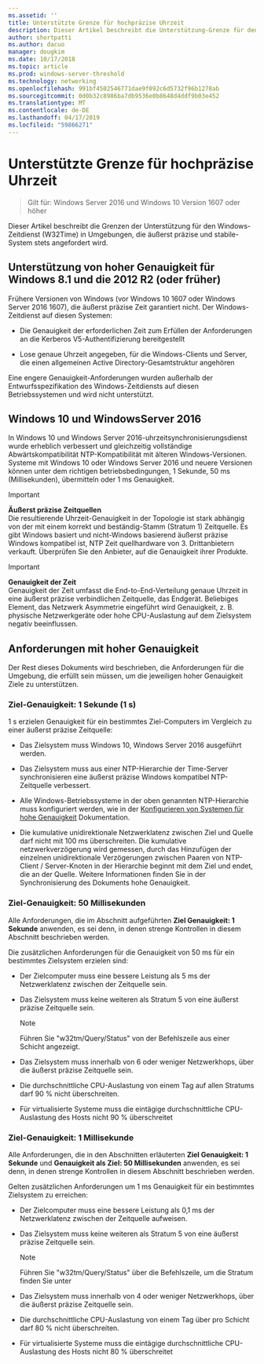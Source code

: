 ```yaml
---
ms.assetid: ''
title: Unterstützte Grenze für hochpräzise Uhrzeit
description: Dieser Artikel beschreibt die Unterstützung-Grenze für den Windows-Zeitdienst (W32Time) in Umgebungen, die äußerst präzise und stabile-System stets angefordert wird.
author: shortpatti
ms.author: dacuo
manager: dougkim
ms.date: 10/17/2018
ms.topic: article
ms.prod: windows-server-threshold
ms.technology: networking
ms.openlocfilehash: 991bf4502546771dae9f092c6d5732f96b1278ab
ms.sourcegitcommit: 0d0b32c8986ba7db9536e0b8648d4ddf9b03e452
ms.translationtype: MT
ms.contentlocale: de-DE
ms.lasthandoff: 04/17/2019
ms.locfileid: "59866271"
---
```

# <a name="support-boundary-for-high-accuracy-time"></a>Unterstützte Grenze für hochpräzise Uhrzeit

>Gilt für: Windows Server 2016 und Windows 10 Version 1607 oder höher

Dieser Artikel beschreibt die Grenzen der Unterstützung für den Windows-Zeitdienst (W32Time) in Umgebungen, die äußerst präzise und stabile-System stets angefordert wird.

## <a name="high-accuracy-support-for-windows-81-and-2012-r2-or-prior"></a>Unterstützung von hoher Genauigkeit für Windows 8.1 und die 2012 R2 (oder früher)

Frühere Versionen von Windows (vor Windows 10 1607 oder Windows Server 2016 1607), die äußerst präzise Zeit garantiert nicht. Der Windows-Zeitdienst auf diesen Systemen:

-   Die Genauigkeit der erforderlichen Zeit zum Erfüllen der Anforderungen an die Kerberos V5-Authentifizierung bereitgestellt

-   Lose genaue Uhrzeit angegeben, für die Windows-Clients und Server, die einen allgemeinen Active Directory-Gesamtstruktur angehören

Eine engere Genauigkeit-Anforderungen wurden außerhalb der Entwurfsspezifikation des Windows-Zeitdiensts auf diesen Betriebssystemen und wird nicht unterstützt.

## <a name="windows-10-and-windows-server-2016"></a>Windows 10 und WindowsServer 2016

In Windows 10 und Windows Server 2016-uhrzeitsynchronisierungsdienst wurde erheblich verbessert und gleichzeitig vollständige Abwärtskompatibilität NTP-Kompatibilität mit älteren Windows-Versionen. Systeme mit Windows 10 oder Windows Server 2016 und neuere Versionen können unter dem richtigen betriebsbedingungen, 1 Sekunde, 50 ms (Millisekunden), übermitteln oder 1 ms Genauigkeit.

>[!IMPORTANT]
>**Äußerst präzise Zeitquellen**<br>
>Die resultierende Uhrzeit-Genauigkeit in der Topologie ist stark abhängig von der mit einem korrekt und beständig-Stamm (Stratum 1) Zeitquelle. Es gibt Windows basiert und nicht-Windows basierend äußerst präzise Windows kompatibel ist, NTP Zeit quellhardware von 3. Drittanbietern verkauft. Überprüfen Sie den Anbieter, auf die Genauigkeit ihrer Produkte.

>[!IMPORTANT]
>**Genauigkeit der Zeit**<br>
>Genauigkeit der Zeit umfasst die End-to-End-Verteilung genaue Uhrzeit in eine äußerst präzise verbindlichen Zeitquelle, das Endgerät. Beliebiges Element, das Netzwerk Asymmetrie eingeführt wird Genauigkeit, z. B. physische Netzwerkgeräte oder hohe CPU-Auslastung auf dem Zielsystem negativ beeinflussen.

## <a name="high-accuracy-requirements"></a>Anforderungen mit hoher Genauigkeit

Der Rest dieses Dokuments wird beschrieben, die Anforderungen für die Umgebung, die erfüllt sein müssen, um die jeweiligen hoher Genauigkeit Ziele zu unterstützen.

### <a name="target-accuracy-1-second-1s"></a>Ziel-Genauigkeit: 1 Sekunde (1 s)

1 s erzielen Genauigkeit für ein bestimmtes Ziel-Computers im Vergleich zu einer äußerst präzise Zeitquelle:

-   Das Zielsystem muss Windows 10, Windows Server 2016 ausgeführt werden.

-   Das Zielsystem muss aus einer NTP-Hierarchie der Time-Server synchronisieren eine äußerst präzise Windows kompatibel NTP-Zeitquelle verbessert.

-   Alle Windows-Betriebssysteme in der oben genannten NTP-Hierarchie muss konfiguriert werden, wie in der [Konfigurieren von Systemen für hohe Genauigkeit](configuring-systems-for-high-accuracy.md) Dokumentation.

-   Die kumulative unidirektionale Netzwerklatenz zwischen Ziel und Quelle darf nicht mit 100 ms überschreiten. Die kumulative netzwerkverzögerung wird gemessen, durch das Hinzufügen der einzelnen unidirektionale Verzögerungen zwischen Paaren von NTP-Client / Server-Knoten in der Hierarchie beginnt mit dem Ziel und endet, die an der Quelle. Weitere Informationen finden Sie in der Synchronisierung des Dokuments hohe Genauigkeit.

### <a name="target-accuracy-50-milliseconds"></a>Ziel-Genauigkeit: 50 Millisekunden

Alle Anforderungen, die im Abschnitt aufgeführten **Ziel Genauigkeit: 1 Sekunde** anwenden, es sei denn, in denen strenge Kontrollen in diesem Abschnitt beschrieben werden.

Die zusätzlichen Anforderungen für die Genauigkeit von 50 ms für ein bestimmtes Zielsystem erzielen sind:

-   Der Zielcomputer muss eine bessere Leistung als 5 ms der Netzwerklatenz zwischen der Zeitquelle sein.

-   Das Zielsystem muss keine weiteren als Stratum 5 von eine äußerst präzise Zeitquelle sein.

    >[!Note]
    >Führen Sie "w32tm/Query/Status" von der Befehlszeile aus einer Schicht angezeigt.

-   Das Zielsystem muss innerhalb von 6 oder weniger Netzwerkhops, über die äußerst präzise Zeitquelle sein.

-   Die durchschnittliche CPU-Auslastung von einem Tag auf allen Stratums darf 90 % nicht überschreiten.

-   Für virtualisierte Systeme muss die eintägige durchschnittliche CPU-Auslastung des Hosts nicht 90 % überschreitet

### <a name="target-accuracy-1-millisecond"></a>Ziel-Genauigkeit: 1 Millisekunde

Alle Anforderungen, die in den Abschnitten erläuterten **Ziel Genauigkeit: 1 Sekunde** und **Genauigkeit als Ziel: 50 Millisekunden** anwenden, es sei denn, in denen strenge Kontrollen in diesem Abschnitt beschrieben werden.

Gelten zusätzlichen Anforderungen um 1 ms Genauigkeit für ein bestimmtes Zielsystem zu erreichen:

-   Der Zielcomputer muss eine bessere Leistung als 0,1 ms der Netzwerklatenz zwischen der Zeitquelle aufweisen.

-   Das Zielsystem muss keine weiteren als Stratum 5 von eine äußerst präzise Zeitquelle sein.

    >[!Note]
    >Führen Sie "w32tm/Query/Status" über die Befehlszeile, um die Stratum finden Sie unter

-   Das Zielsystem muss innerhalb von 4 oder weniger Netzwerkhops, über die äußerst präzise Zeitquelle sein.

-   Die durchschnittliche CPU-Auslastung von einem Tag über pro Schicht darf 80 % nicht überschreiten.

-   Für virtualisierte Systeme muss die eintägige durchschnittliche CPU-Auslastung des Hosts nicht 80 % überschreitet
